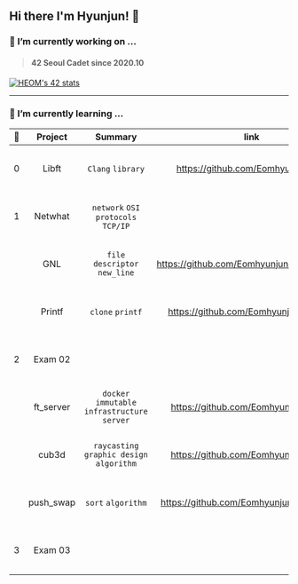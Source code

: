 ## Hi there I'm Hyunjun! 👋

<!--
**Eomhyunjun/Eomhyunjun** is a ✨ _special_ ✨ repository because its `README.md` (this file) appears on your GitHub profile.

Here are some ideas to get you started:

- 🔭 I’m currently working on ...
- 🌱 I’m currently learning ...
- 👯 I’m looking to collaborate on ...
- 🤔 I’m looking for help with ...
- 💬 Ask me about ...
- 📫 How to reach me: ...
- 😄 Pronouns: ...
- ⚡ Fun fact: ...
-->
### 🔭 I’m currently working on ...
>#### 42 Seoul Cadet since 2020.10</br>
 [![HEOM's 42 stats](https://badge42.herokuapp.com/api/stats/heom?privacyEmail=true)](https://github.com/JaeSeoKim/badge42)
***
### 🌱 I’m currently learning ...</br>

|  🦄  |    Project    | Summary |  link  |  point  |
|:----:|:--------------:|:-------:|:------:|:------:|
|  0  | Libft | `Clang` `library` | https://github.com/Eomhyunjun/libft | [![HEOM's 42Project Score](https://badge42.herokuapp.com/api/project/heom/Libft)](https://github.com/JaeSeoKim/badge42)
|  1  | Netwhat | `network` `OSI protocols` `TCP/IP` | | [![HEOM's 42Project Score](https://badge42.herokuapp.com/api/project/heom/netwhat)](https://github.com/JaeSeoKim/badge42)
|     | GNL | `file descriptor` `new_line` | https://github.com/Eomhyunjun/get_next_line |[![HEOM's 42Project Score](https://badge42.herokuapp.com/api/project/heom/get_next_line)](https://github.com/JaeSeoKim/badge42)
|     | Printf | `clone` `printf` | https://github.com/Eomhyunjun/ft_printf | [![HEOM's 42Project Score](https://badge42.herokuapp.com/api/project/heom/ft_printf)](https://github.com/JaeSeoKim/badge42)
|   2  | Exam 02 | | | [![HEOM's 42Project Score](https://badge42.herokuapp.com/api/project/heom/Exam%20Rank%2002)](https://github.com/JaeSeoKim/badge42)
|    | ft_server | `docker` `immutable infrastructure` `server` | https://github.com/Eomhyunjun/server | [![HEOM's 42Project Score](https://badge42.herokuapp.com/api/project/heom/ft_server)](https://github.com/JaeSeoKim/badge42)
|     | cub3d | `raycasting` `graphic design` `algorithm` | https://github.com/Eomhyunjun/cub3d | [![HEOM's 42Project Score](https://badge42.herokuapp.com/api/project/heom/cub3d)](https://github.com/JaeSeoKim/badge42)
|     | push_swap | `sort` `algorithm` | https://github.com/Eomhyunjun/push_swap | [![HEOM's 42Project Score](https://badge42.herokuapp.com/api/project/heom/push_swap)](https://github.com/JaeSeoKim/badge42)
|  3  | Exam 03 | | | [![HEOM's 42Project Score](https://badge42.herokuapp.com/api/project/heom/Exam%20Rank%2003)](https://github.com/JaeSeoKim/badge42)
